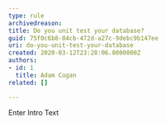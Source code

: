 ```yaml
---
type: rule
archivedreason: 
title: Do you unit test your database?
guid: 75f0c6b8-84cb-472d-a27c-9debc9b147ee
uri: do-you-unit-test-your-database
created: 2020-03-12T23:28:06.0000000Z
authors:
- id: 1
  title: Adam Cogan
related: []

---
```



Enter Intro Text
<br><excerpt class='endintro'></excerpt><br>



